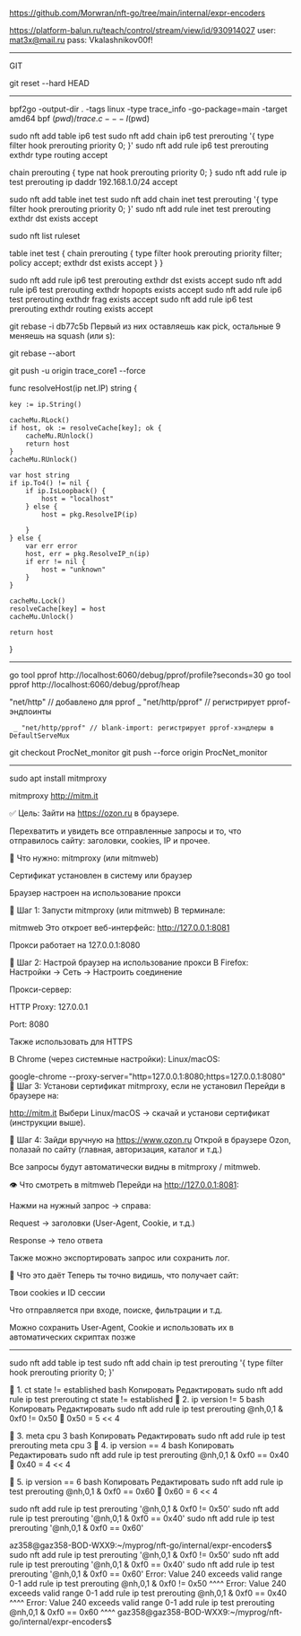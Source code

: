 https://github.com/Morwran/nft-go/tree/main/internal/expr-encoders



https://platform-balun.ru/teach/control/stream/view/id/930914027
user: mat3x@mail.ru
pass: Vkalashnikov00f!

__________________________________________________
GIT

git reset --hard HEAD
____________________________________________________



bpf2go -output-dir . -tags linux -type trace_info -go-package=main -target amd64 bpf $(pwd)/trace.c -- -I$(pwd)



sudo nft add table ip6 test
sudo nft add chain ip6 test prerouting '{ type filter hook prerouting priority 0; }'
sudo nft add rule ip6 test prerouting exthdr type routing accept

chain prerouting {
    type nat hook prerouting priority 0;
}
sudo nft add rule ip test prerouting ip daddr 192.168.1.0/24 accept




sudo nft add table inet test
sudo nft add chain inet test prerouting '{ type filter hook prerouting priority 0; }'
sudo nft add rule inet test prerouting exthdr dst exists accept


sudo nft list ruleset

table inet test {
        chain prerouting {
                type filter hook prerouting priority filter; policy accept;
                exthdr dst exists accept
        }
}


sudo nft add rule ip6 test prerouting exthdr dst exists accept
sudo nft add rule ip6 test prerouting exthdr hopopts exists accept
sudo nft add rule ip6 test prerouting exthdr frag exists accept
sudo nft add rule ip6 test prerouting exthdr routing exists accept



git rebase -i db77c5b 
Первый из них оставляешь как pick, остальные 9 меняешь на squash (или s):

git rebase --abort


git push -u origin trace_core1 --force


func resolveHost(ip net.IP) string {

	key := ip.String()

	cacheMu.RLock()
	if host, ok := resolveCache[key]; ok {
		cacheMu.RUnlock()
		return host
	}
	cacheMu.RUnlock()

	var host string
	if ip.To4() != nil {
		if ip.IsLoopback() {
			host = "localhost"
		} else {
			host = pkg.ResolveIP(ip)

		}
	} else {
		var err error
		host, err = pkg.ResolveIP_n(ip)
		if err != nil {
			host = "unknown"
		}
	}

	cacheMu.Lock()
	resolveCache[key] = host
	cacheMu.Unlock()

	return host
}







_______________________________________________________________________________________________


go tool pprof http://localhost:6060/debug/pprof/profile?seconds=30
go tool pprof http://localhost:6060/debug/pprof/heap



"net/http"      // добавлено для pprof
	_ "net/http/pprof" // регистрирует pprof-эндпоинты

     _ "net/http/pprof" // blank-import: регистрирует pprof-хэндлеры в DefaultServeMux



git checkout ProcNet_monitor
git push --force origin ProcNet_monitor


______________________________________________________________________________________________

sudo apt install mitmproxy

mitmproxy
http://mitm.it




✅ Цель:
Зайти на https://ozon.ru в браузере.

Перехватить и увидеть все отправленные запросы и то, что отправилось сайту: заголовки, cookies, IP и прочее.

🧰 Что нужно:
mitmproxy (или mitmweb)

Сертификат установлен в систему или браузер

Браузер настроен на использование прокси

🔧 Шаг 1: Запусти mitmproxy (или mitmweb)
В терминале:

mitmweb
Это откроет веб-интерфейс: http://127.0.0.1:8081

Прокси работает на 127.0.0.1:8080

🔧 Шаг 2: Настрой браузер на использование прокси
В Firefox:
Настройки → Сеть → Настроить соединение

Прокси-сервер:

HTTP Proxy: 127.0.0.1

Port: 8080

Также использовать для HTTPS

В Chrome (через системные настройки):
Linux/macOS:

google-chrome --proxy-server="http=127.0.0.1:8080;https=127.0.0.1:8080"
🔧 Шаг 3: Установи сертификат mitmproxy, если не установил
Перейди в браузере на:

http://mitm.it
Выбери Linux/macOS → скачай и установи сертификат (инструкции выше).

🔎 Шаг 4: Зайди вручную на https://www.ozon.ru
Открой в браузере Ozon, полазай по сайту (главная, авторизация, каталог и т.д.)

Все запросы будут автоматически видны в mitmproxy / mitmweb.

👁 Что смотреть в mitmweb
Перейди на http://127.0.0.1:8081:

Нажми на нужный запрос → справа:

Request → заголовки (User-Agent, Cookie, и т.д.)

Response → тело ответа

Также можно экспортировать запрос или сохранить лог.

🧠 Что это даёт
Теперь ты точно видишь, что получает сайт:

Твои cookies и ID сессии

Что отправляется при входе, поиске, фильтрации и т.д.

Можно сохранить User-Agent, Cookie и использовать их в автоматических скриптах позже
________________________________________________________________________________


sudo nft add table ip test
sudo nft add chain ip test prerouting '{ type filter hook prerouting priority 0; }'

📌 1. ct state != established
bash
Копировать
Редактировать
sudo nft add rule ip test prerouting ct state != established
📌 2. ip version != 5
bash
Копировать
Редактировать
sudo nft add rule ip test prerouting @nh,0,1 & 0xf0 != 0x50
📝 0x50 = 5 << 4

📌 3. meta cpu 3
bash
Копировать
Редактировать
sudo nft add rule ip test prerouting meta cpu 3
📌 4. ip version == 4
bash
Копировать
Редактировать
sudo nft add rule ip test prerouting @nh,0,1 & 0xf0 == 0x40
📝 0x40 = 4 << 4

📌 5. ip version == 6
bash
Копировать
Редактировать
sudo nft add rule ip test prerouting @nh,0,1 & 0xf0 == 0x60
📝 0x60 = 6 << 4


sudo nft add rule ip test prerouting '@nh,0,1 & 0xf0 != 0x50'
sudo nft add rule ip test prerouting '@nh,0,1 & 0xf0 == 0x40'
sudo nft add rule ip test prerouting '@nh,0,1 & 0xf0 == 0x60'


az358@gaz358-BOD-WXX9:~/myprog/nft-go/internal/expr-encoders$ sudo nft add rule ip test prerouting '@nh,0,1 & 0xf0 != 0x50'
sudo nft add rule ip test prerouting '@nh,0,1 & 0xf0 == 0x40'
sudo nft add rule ip test prerouting '@nh,0,1 & 0xf0 == 0x60'
Error: Value 240 exceeds valid range 0-1
add rule ip test prerouting @nh,0,1 & 0xf0 != 0x50
                                      ^^^^
Error: Value 240 exceeds valid range 0-1
add rule ip test prerouting @nh,0,1 & 0xf0 == 0x40
                                      ^^^^
Error: Value 240 exceeds valid range 0-1
add rule ip test prerouting @nh,0,1 & 0xf0 == 0x60
                                      ^^^^
gaz358@gaz358-BOD-WXX9:~/myprog/nft-go/internal/expr-encoders$ 




